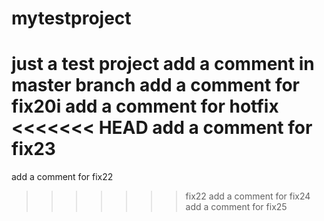# mytestproject
just a test project
add a comment in master branch
add a comment for fix20i
add a comment for hotfix
<<<<<<< HEAD
add a comment for fix23
=======
add a comment for fix22
>>>>>>> fix22
add a comment for fix24
add a comment for fix25

